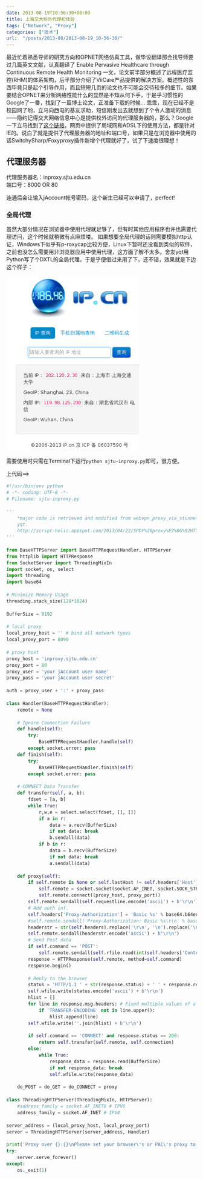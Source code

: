 ```yaml
---
date: 2013-08-19T10:56:30+08:00
title: 上海交大校外代理初体验
tags: ["Network", "Proxy"]
categories: ["技术"]
url:  "/posts/2013-08/2013-08-19_10-56-30/"
---
```


最近忙着熟悉导师的研究方向和OPNET网络仿真工具，做毕设翻译那会找导师要过几篇英文文献，认真翻译了 Enable Pervasive Healthcare through Continuous Remote Health Monitoring 一文，论文前半部分概述了远程医疗监控(RHM)的体系架构，后半部分介绍了ViiCare产品提供的解决方案。概述性的东西毕竟只是起个引导作用，而且短短几页的论文也不可能会交待较多的细节。如果要结合OPNET来分析网络性能什么的显然是不知从何下手，于是乎习惯性的Google了一番，找到了一篇博士论文，正准备下载的时候... 乖乖，现在已经不是校园网了哟，立马向西电的基友求助，短信刚发出去就想到了个令人激动的消息——隐约记得交大网络信息中心是提供校外访问的代理服务器的，那么？Google一下立马找到了[这个链接](http://www.lib.sjtu.edu.cn/list.do?articleType_id=45&type=63)，网页中提供了局域网和ADSL下的使用方法，都是针对IE的。说白了就是提供了代理服务器的地址和端口号，如果只是在浏览器中使用的话SwitchySharp/Foxyproxy插件新增个代理就好了，试了下速度很理想！

代理服务器
---------
代理服务器名：inproxy.sjtu.edu.cn  
端口号：8000 OR 80  

连通后会让输入jAccount帐号密码，这个新生已经可以申请了，perfect!

### 全局代理  
虽然大部分情况在浏览器中使用代理就足够了，但有时其他应用程序也许也需要代理访问，这个时候就稍微有点麻烦喽。
如果想要全局代理的话则需要模拟http认证，Windows下似乎有p-roxycap比较方便，Linux下暂时还没看到类似的软件，之前也没怎么需要用非浏览器应用中使用代理，这方面了解不太多。舍友yqt用Python写了个DXTL的全局代理，于是乎便借过来用了下，还不错，效果就是下边这个样子：  

![sjtu-inroxy](/pictures/misc/inproxy-sjtu.png)   

需要使用时只需在Terminal下运行`python sjtu-inproxy.py`即可，很方便。   

上代码==>  

```python
#!/usr/bin/env python
# -*- coding: UTF-8 -*-
# Filename: sjtu-inproxy.py

'''
    *major code is retrieved and modified from webvpn_proxy_via_stunnel.py by
    yqt.  
    http://script-holic.appspot.com/2013/04/22/SPDY%20proxy%E2%86%92HTTP%E4%BB%A3%E7%90%86/%E5%85%A8%E5%B1%80%E4%BB%A3%E7%90%86
'''

from BaseHTTPServer import BaseHTTPRequestHandler, HTTPServer
from httplib import HTTPResponse
from SocketServer import ThreadingMixIn
import socket, os, select
import threading
import base64

# Minimize Memory Usage
threading.stack_size(128*1024)

BufferSize = 8192

# local proxy
local_proxy_host = '' # bind all network types
local_proxy_port = 8090

# proxy host
proxy_host = 'inproxy.sjtu.edu.cn'
proxy_port = 80
proxy_user = 'your jAccount user name'
proxy_pass = 'your jAccount user secret'

auth = proxy_user + ':' + proxy_pass

class Handler(BaseHTTPRequestHandler):
    remote = None
    
    # Ignore Connection Failure
    def handle(self):
        try:
            BaseHTTPRequestHandler.handle(self)
        except socket.error: pass
    def finish(self):
        try:
            BaseHTTPRequestHandler.finish(self)
        except socket.error: pass
    
    # CONNECT Data Transfer
    def transfer(self, a, b):
        fdset = [a, b]
        while True:
            r,w,e = select.select(fdset, [], [])
            if a in r:
                data = a.recv(BufferSize)
                if not data: break
                b.sendall(data)
            if b in r:
                data = b.recv(BufferSize)
                if not data: break
                a.sendall(data)
    
    def proxy(self):
        if self.remote is None or self.lastHost != self.headers['Host']:
            self.remote = socket.socket(socket.AF_INET, socket.SOCK_STREAM)
            self.remote.connect((proxy_host, proxy_port))
        self.remote.sendall(self.requestline.encode('ascii') + b'\r\n')
        # Add auth inf.
        self.headers['Proxy-Authorization'] = 'Basic %s' % base64.b64encode(auth)
        #self.remote.sendall('Proxy-Authorization: Basic %s\r\n' % base64.b64encode(auth))
        headerstr = str(self.headers).replace('\r\n', '\n').replace('\n', '\r\n')
        self.remote.sendall(headerstr.encode('ascii') + b"\r\n")
        # Send Post data
        if self.command == 'POST':
            self.remote.sendall(self.rfile.read(int(self.headers['Content-Length'])))
        response = HTTPResponse(self.remote, method=self.command)
        response.begin()
        
        # Reply to the browser
        status = 'HTTP/1.1 ' + str(response.status) + ' ' + response.reason
        self.wfile.write(status.encode('ascii') + b'\r\n')
        hlist = []
        for line in response.msg.headers: # Fixed multiple values of a same name
            if 'TRANSFER-ENCODING' not in line.upper():
                hlist.append(line)
        self.wfile.write(''.join(hlist) + b'\r\n')
        
        if self.command == 'CONNECT' and response.status == 200:
            return self.transfer(self.remote, self.connection)
        else:
            while True:
                response_data = response.read(BufferSize)
                if not response_data: break
                self.wfile.write(response_data)
    
    do_POST = do_GET = do_CONNECT = proxy

class ThreadingHTTPServer(ThreadingMixIn, HTTPServer): 
    #address_family = socket.AF_INET6 # IPV6
    address_family = socket.AF_INET # IPV4

server_address = (local_proxy_host, local_proxy_port)
server = ThreadingHTTPServer(server_address, Handler)

print('Proxy over {}:{}\nPlease set your browser\'s or PAC\'s proxy to {}'.format(proxy_host, proxy_port, server_address))
try:
    server.serve_forever()
except:
    os._exit(1)
```